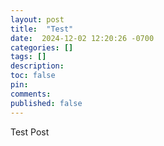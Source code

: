 ```yaml
---
layout: post
title:  "Test"
date:  2024-12-02 12:20:26 -0700
categories: []
tags: []
description: 
toc: false
pin: 
comments: 
published: false
---
```


Test Post
